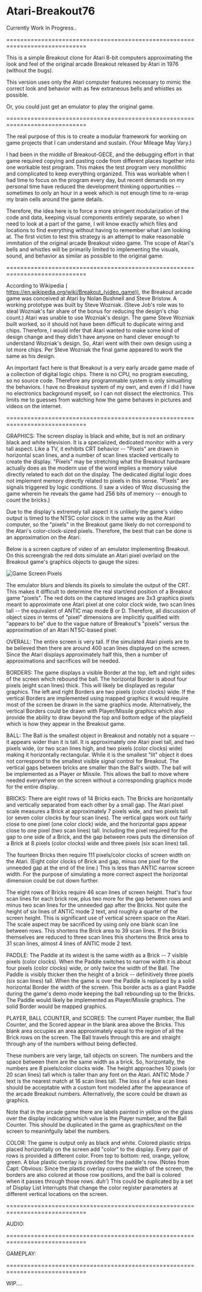 # Atari-Breakout76
Currently Work In Progress..

=============================================================================

This is a simple Breakout clone for Atari 8-bit computers approximating the look and feel of the original arcade Breakout released by Atari in 1976 (without the bugs).

This version uses only the Atari computer features necessary to mimic the correct look and behavior with as few extraneous bells and whistles as possible.

Or, you could just get an emulator to play the original game.

=============================================================================

The real purpose of this is to create a modular framework for working on game projects that I can understand and sustain. (Your Mileage May Vary.)  

I had been in the middle of Breakout-GECE, and the debugging effort in that game required copying and pasting code from different places together into one workable test program.  This makes the test program very monolithic and complicated to keep everything organized.  This was workable when I had time to focus on the program every day, but recent demands on my personal time have reduced the development thinking opportunities -- sometimes to only an hour in a week which is not enough time to re-wrap  my brain cells around the game details.  

Therefore, the idea here is to force a more stringent modularization of the code and data, keeping visual components entirely separate, so when I need to look at a part of the game, I will know exactly which files and locations to find everything without having to remember what I am looking at.  The first victim to test this strategy is an attempt to make reasonable immitation of the original arcade Breakout video game. The  scope of Atari's bells and whistles will be primarily limited to implementing the visuals, sound, and behavior as similar as possible to the original game.

=============================================================================

According to Wikipedia ( https://en.wikipedia.org/wiki/Breakout_(video_game)), the Breakout arcade game was conceived at Atari by Nolan Bushnell and Steve Bristow.  A working prototype was built by Steve Wozniak. (Steve Job's role was to steal Wozniak's fair share of the bonus for reducing the design's chip count.)  Atari was unable to use Wozniak's design.  The game Steve Wozniak built worked, so it should not have been difficult to duplicate wiring and chips.  Therefore, I would infer that Atari wanted to make some kind of design change and they didn't have anyone on hand clever enough to understand Wozniak's design. So, Atari went with their own design using a lot more chips.  Per Steve Wozniak the final game appeared to work the same as his design.

An important fact here is that Breakout is a very early arcade game made of a collection of digital logic chips.  There is no CPU, no program executing, so no source code.  Therefore any programmable system is only simualting the behaviors.  I have no Breakout system of my own, and even if I did I have no electronics background myself, so I can not dissect the electronics.  This limits me to guesses from watching how the game behaves in pictures and videos on the internet.

=============================================================================

GRAPHICS:
The screen display is black and white, but is not an ordinary black and white television.  It is a specialized, dedicated monitor with a very tall aspect.  Like a TV, it exhibits CRT behavior -- "Pixels" are drawn in horizontal scan lines, and a number of scan lines stacked vertically to create the display.  "Pixels" may be stretching what the Breakout hardware actually does as the modern use of the word implies a memory value directly related to each dot on the display. The dedicated digital logic does not implement memory directly related to pixels in this sense.  "Pixels" are signals triggered by logic conditions.  (I saw a video of Woz discussing the game wherein he reveals the game had 256 bits of memory -- enough to count the bricks.)  

Due to the display's extremely tall aspect it is unlikely the game's video output is timed to the NTSC color clock in the same way as the Atari computer, so the "pixels" in the Breakout game likely do not correspond to the Atari's color-clock-sized pixels.  Therefore, the best that can be done is an approximation on the Atari.  

Below is a screen capture of video of an emulator implementing Breakout.  On this screengrab the red dots simulate an Atari pixel overlaid on the Breakout game's graphics objects to gauge the sizes: 

![Game Screen Pixels](breakout_bw_pixels.jpg?raw=true "Game Screen Pixels")

The emulator blurs and blends its pixels to simulate the output of the CRT.  This makes it difficult to determine the real start/end position of a Breakout game "pixels".  The red dots on the captured images are 3x3 graphics pixels meant to approximate one Atari pixel at one color clock wide, two scan lines tall -- the equivalent of ANTIC map mode B or D.  Therefore, all discussion of object sizes in terms of "pixel" dimensions are implicitly qualified with "appears to be" due to the vague nature of Breakout's "pixels" versus the approximation of an Atari NTSC-based pixel.

OVERALL:
The entire screen is very tall.  If the simulated Atari pixels are to be believed then there are around 400 scan lines displayed on the screen.  Since the Atari displays approximately half this, then a number of approximations and sacrifices will be needed.  

BORDERS:
The game displays a visible Border at the top, left and right sides of the screen which rebound the ball.  The horizontal Border is about four pixels (eight scan lines) thick.  This will likely be displayed as regular graphics.  The left and right Borders are two pixels (color clocks) wide.  If the vertical Borders are implemented using mapped graphics it would require most of the screen be drawn in the same graphics mode.  Alternatively, the vertical Borders could be drawn with Player/Missile graphics which also provide the ability to draw beyond the top and bottom edge of the playfield which is how they appear in the Breakout game.

BALL:
The Ball is the smallest object in Breakout and notably not a square -- it appears wider than it is tall.  It is approximately one Atari pixel tall, and two pixels wide, (or two scan lines high, and two pixels (color clocks) wide) making it horizontally rectangular.  While it is the smallest "lit" object it does not correspond to the smallest visible signal control for Breakout.  The vertical gaps between bricks are smaller than the Ball's width.  The ball will be implemented as a Player or Missile.  This allows the ball to move where needed everywhere on the screen without a corresponding graphics mode for the entire display.

BRICKS:
There are eight rows of 14 Bricks each.  The Bricks are horizontally and vertically separated from each other by a small gap.  The Atari pixel scale measures a Brick at approximately 7 pixels wide, and two pixels tall (or seven color clocks by four scan lines).  The vertical gaps work out fairly close to one pixel (one color clock) wide, and the horizontal gaps appear close to one pixel (two scan lines) tall.  Including the pixel required for the gap to one side of a Brick, and the gap between rows puts the dimension of a Brick at 8 pixels (color clocks) wide and three pixels (six scan lines) tall.

The fourteen Bricks then require 111 pixels/color clocks of screen width on the Atari. (Eight color clocks of Brick and gap, minus one pixel for the unneeded gap at the end of the line.)  This is less than ANTIC narrow screen width.   For the purpose of simulating a more correct aspect the horizontal dimension could be cut down further. 

The eight rows of Bricks require 46 scan lines of screen height.  That's four scan lines for each brick row, plus two more for the gap between rows and minus two scan lines for the unneeded gap after the Bricks.  Not quite the height of six lines of ANTIC mode 2 text, and roughly a quarter of the screen height.  This is significant use of vertical screen space on the Atari. The scale aspect may be sacrificed by using only one blank scan line between rows.  This shortens the Brick area to 39 scan lines.  If the Bricks themselves are reduced to three scan lines this shortens the Brick area to 31 scan lines, almost 4 lines of ANTIC mode 2 text.

PADDLE:
The Paddle at its widest is the same width as a Brick -- 7 visible pixels (color clocks).  When the Paddle switches to narrow width it is about four pixels (color clocks) wide, or only twice the width of the Ball.  The Paddle is visibly thicker then the height of a brick -- definitively three pixels (six scan lines) tall.  When the game is over the Paddle is replaced by a solid horizontal Border the width of the screen.  This border acts as a giant Paddle during the game's demo mode keeping the ball rebounding up to the Bricks.  The Paddle would likely be implemented as Player/Missile graphics.  The solid Border would be mapped graphics.  

PLAYER, BALL COUNTER, and SCORES:
The current Player number, the Ball Counter, and the Scored appear in the blank area above the Bricks.  This blank area occupies an area approximately equal to the region of all the Brick rows on the screen.  The Ball travels through this are and straight through any of the numbers without being deflected.

These numbers are very large, tall objects on screen. The numbers and the space between them are the same width as a brick.  So, horizontally, the numbers are 8 pixels/color clocks wide.  The height approaches 10 pixels (or 20 scan lines) tall which is taller than any font on the Atari.  ANTIC Mode 7 text is the nearest match at 16 scan lines tall.  The loss of a few scan lines should be acceptable with a custom font modeled after the appearance of the arcade Breakout numbers.  Alternatively, the score could be drawn as graphics.

Note that in the arcade game there are labels painted in yellow on the glass over the display indicating which value is the Player number, and the Ball Counter.  This should be duplicated in the game as graphics/text on the screen to meaninfgully label the numbers. 

COLOR:
The game is output only as  black and white.  Colored plastic strips placed horizontally on the screen add "color" to the display.  Every pair of rows is provided a different color.  From top to bottom: red, orange, yellow, green.   A blue plastic overlay is provided for the paddle's row.  (Notes from Capt: Obvious: Since the plastic overlay covers the width of the screen, the borders are also colored at those row positions, and the ball is colored when it passes through those rows.  duh') This could be duplicated by a set of Display List Interrupts that change the color register parameters at different vertical locations on the screen.

=============================================================================

AUDIO:

=============================================================================

GAMEPLAY:

=============================================================================

WIP....


